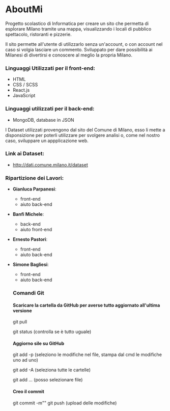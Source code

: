 # AboutMi
 
Progetto scolastico di Informatica per creare un sito che permetta di esplorare Milano tramite una mappa, visualizzando i locali di pubblico spettacolo, ristoranti e pizzerie.

Il sito permette all'utente di utilizzarlo senza un'account, o con account nel caso si volgia lasciare un commento.
Sviluppato per dare possibilità ai Milanesi di divertirsi e conoscere al meglio la propria Milano.

### Linguaggi Utilizzati per il front-end:
- HTML
- CSS / SCSS
- React.js
- JavaScript

### Linguaggi utilizzati per il back-end:
- MongoDB, database in JSON


I Dataset utilizzati provengono dal sito del Comune di Milano, esso li mette a disponsizione per poterli utilizzare per svolgere analisi o, come nel nostro caso, sviluppare un appplicazione web.

### Link ai Dataset:
- http://dati.comune.milano.it/dataset


### Ripartizione dei Lavori:
- **Gianluca Parpanesi**:
  - front-end
  - aiuto back-end
- **Banfi Michele**:
  - back-end
  - aiuto front-end
- **Ernesto Pastori**:
  - front-end
  - aiuto back-end
- **Simone Bagliesi**:
  - front-end
  - aiuto back-end

  ### Comandi Git

  #### Scaricare la cartella da GitHub per averse tutto aggiornato all'ultima versione

  git pull 

  git status (controlla se è tutto uguale)

  #### Aggiorno sile su GitHub
  git add -p (seleziono le modifiche nel file, stampa dal cmd le modifiche uno ad uno)

  git add -A (seleziona tutte le cartelle)

  git add <nome-file1> <nome-file2>...  (posso selezionare  file)
  
  #### Creo il commit
  
  git commit -m"<nome-commit>" 
  git push (upload delle modifiche)



